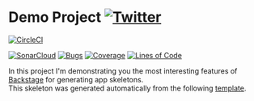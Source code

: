 #  Demo Project [![Twitter](https://img.shields.io/twitter/follow/piotr_minkowski.svg?style=social&logo=twitter&label=Follow%20Me)](https://twitter.com/piotr_minkowski)

[![CircleCI](https://circleci.com/gh/piomin/sample-spring-boot-app3.svg?style=svg)](https://circleci.com/gh/piomin/sample-spring-boot-app3)

[![SonarCloud](https://sonarcloud.io/images/project_badges/sonarcloud-black.svg)](https://sonarcloud.io/dashboard?id=piomin_sample-spring-boot-app3)
[![Bugs](https://sonarcloud.io/api/project_badges/measure?project=piomin_sample-spring-boot-app3&metric=bugs)](https://sonarcloud.io/dashboard?id=piomin_sample-spring-boot-app3)
[![Coverage](https://sonarcloud.io/api/project_badges/measure?project=piomin_sample-spring-boot-app3&metric=coverage)](https://sonarcloud.io/dashboard?id=piomin_sample-spring-boot-app3)
[![Lines of Code](https://sonarcloud.io/api/project_badges/measure?project=piomin_sample-spring-boot-app3&metric=ncloc)](https://sonarcloud.io/dashboard?id=piomin_sample-spring-boot-app3)

In this project I'm demonstrating you the most interesting features of [Backstage](https://backstage.io/) for generating app skeletons. \
This skeleton was generated automatically from the following [template](https://github.com/piomin/backstage-templates/blob/master/templates/spring-boot-basic/template.yaml).
